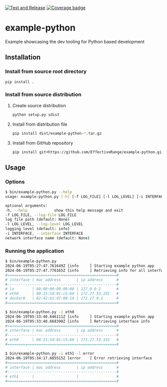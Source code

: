 [![Test and Release](https://github.com/EffectiveRange/example-python/actions/workflows/test_and_release.yml/badge.svg)](https://github.com/EffectiveRange/example-python/actions/workflows/test_and_release.yml)
[![Coverage badge](https://img.shields.io/endpoint?url=https://raw.githubusercontent.com/EffectiveRange/example-python/python-coverage-comment-action-data/endpoint.json)](https://htmlpreview.github.io/?https://github.com/EffectiveRange/example-python/blob/python-coverage-comment-action-data/htmlcov/index.html)

# example-python
Example showcasing the dev tooling for Python based development

## Installation

### Install from source root directory

```bash
pip install .
```

### Install from source distribution

1. Create source distribution
    ```bash
    python setup.py sdist
    ```

2. Install from distribution file
    ```bash
    pip install dist/example-python-*.tar.gz
    ```

3. Install from GitHub repository
    ```bash
    pip install git+https://github.com/EffectiveRange/example-python.git@latest
    ```

## Usage

### Options

```bash
$ bin/example-python.py --help
usage: example-python.py [-h] [-f LOG_FILE] [-l LOG_LEVEL] [-i INTERFACE]

optional arguments:
-h, --help            show this help message and exit
-f LOG_FILE, --log-file LOG_FILE
log file path (default: None)
-l LOG_LEVEL, --log-level LOG_LEVEL
logging level (default: info)
-i INTERFACE, --interface INTERFACE
network interface name (default: None)
```

### Running the application

```bash
$ bin/example-python.py
2024-06-19T05:27:47.761649Z [info     ] Starting example python app    [ExampleApp] app_version=0.1.0 application=example-python arguments={'log_file': None, 'log_level': 'info', 'interface': None} hostname=Legion7iPro
2024-06-19T05:27:47.776165Z [info     ] Retrieving info for all interfaces [Example] app_version=0.1.0 application=example-python hostname=Legion7iPro
#=================================================#
# interface | mac address       | ip address      #
#-------------------------------------------------#
# lo        | 00:00:00:00:00:00 | 127.0.0.1       #
# eth0      | 00:15:5d:01:c5:60 | 172.27.53.191   #
# docker0   | 02:42:b1:d7:00:14 | 172.17.0.1      #
#=================================================#
```

```bash
$ bin/example-python.py -i eth0
2024-06-19T05:33:40.646111Z [info     ] Starting example python app    [ExampleApp] app_version=0.1.0 application=example-python arguments={'log_file': None, 'log_level': 'info', 'interface': 'eth0'} hostname=Legion7iPro
2024-06-19T05:33:40.668390Z [info     ] Retrieving interface info      [Example] app_version=0.1.0 application=example-python hostname=Legion7iPro interface=eth0
#=================================================#
# interface | mac address       | ip address      #
#-------------------------------------------------#
# eth0      | 00:15:5d:01:c5:60 | 172.27.53.191   #
#=================================================#
```

```bash
$ bin/example-python.py -i eth1 -l error
2024-06-19T05:34:17.685515Z [error    ] Error retrieving interface     [Example] app_version=0.1.0 application=example-python error=You must specify a valid interface name. hostname=Legion7iPro interface=eth1
#=================================================#
# interface | mac address       | ip address      #
#-------------------------------------------------#
# eth1      |                   |                 #
#=================================================#
```
